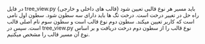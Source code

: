 در فایل tree_view.py باید مسیر هر نوع قالبی تعیین شود {قالب های داخلی و خارجی}
راه حل در تغییر درخت است. درخت تگ ها باید دارای سه سطون شود. سطون اول نامی است که کاربر تعیین میکند. سطون دوم نوع قالب است و سطون سوم نام اصلی قالب است.
سپس در tree_view.py نوع قالب را از سطون دوم درخت دریافت و بر اساس نوع آن مسیر قالب را مشخص میکنیم.
